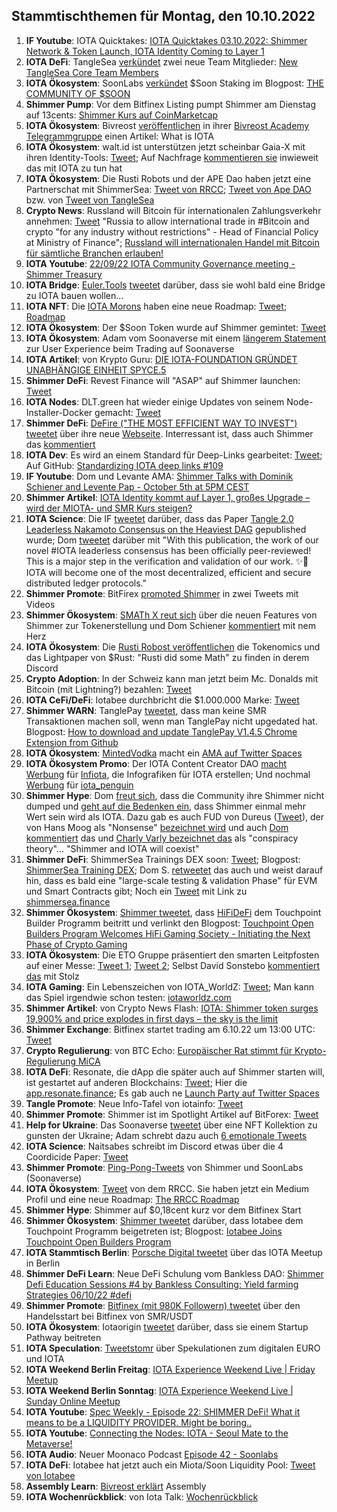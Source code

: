 ## Stammtischthemen für Montag, den 10.10.2022

1. **IF Youtube**: IOTA Quicktakes: [IOTA Quicktakes 03.10.2022: Shimmer Network & Token Launch, IOTA Identity Coming to Layer 1](https://www.youtube.com/watch?v=2hk9M3p_7rM)
2. **IOTA DeFi**: TangleSea [verkündet](https://twitter.com/TangleSeaDEX/status/1577176692761587712?s=20&t=JHTF9Ha6fh7HpVDmpXWMGg) zwei neue Team Mitglieder: [New TangleSea Core Team Members](https://tanglesea.medium.com/new-tanglesea-core-team-members-bfd87a2eb366)
3. **IOTA Ökosystem**: SoonLabs [verkündet](https://twitter.com/soon_labs/status/1577164863297634304?s=20&t=JHTF9Ha6fh7HpVDmpXWMGg) $Soon Staking im Blogpost: [THE COMMUNITY OF $SOON](https://soonlabs.medium.com/the-community-of-soon-66db59da0ace)
4. **Shimmer Pump**: Vor dem Bitfinex Listing pumpt Shimmer am Dienstag auf 13cents: [Shimmer Kurs auf CoinMarketcap](https://coinmarketcap.com/currencies/shimmer/)
5. **IOTA Ökosystem**: Bivreost [veröffentlichen](https://twitter.com/bivreost/status/1577181964427493378?s=20&t=JHTF9Ha6fh7HpVDmpXWMGg) in ihrer [Bivreost Academy Telegrammgruppe](https://t.co/kZaPbcwS7a) einen Artikel: What is IOTA
6. **IOTA Ökosystem**: walt.id ist unterstützen jetzt scheinbar Gaia-X mit ihren Identity-Tools: [Tweet](https://twitter.com/walt_id/status/1577204398328930306?s=20&t=JHTF9Ha6fh7HpVDmpXWMGg); Auf Nachfrage [kommentieren sie](https://twitter.com/walt_id/status/1577312946560057351?s=20&t=uETLWU16ZCieEQHki9i7xQ) inwieweit das mit IOTA zu tun hat
7. **IOTA Ökosystem**: Die Rusti Robots und der APE Dao haben jetzt eine Partnerschat mit ShimmerSea: [Tweet von RRCC](https://twitter.com/RustyRobotCC/status/1577306429714743296?s=20&t=uETLWU16ZCieEQHki9i7xQ); [Tweet von Ape DAO](https://twitter.com/iotapes/status/1577189714507227136?s=20&t=uETLWU16ZCieEQHki9i7xQ) bzw. von [Tweet von TangleSea](https://twitter.com/TangleSeaDEX/status/1577176692761587712?s=20&t=uETLWU16ZCieEQHki9i7xQ)
8. **Crypto News**: Russland will Bitcoin für internationalen Zahlungsverkehr annehmen: [Tweet](https://twitter.com/BitcoinMagazine/status/1577250250917433345?s=20&t=J5cUd0aHHNFLV3zc6XN0cg) "Russia to allow international trade in #Bitcoin and crypto "for any industry without restrictions" - Head of Financial Policy at Ministry of Finance"; [Russland will internationalen Handel mit Bitcoin für sämtliche Branchen erlauben!](https://www.blocktrainer.de/russland-int-handel-bitcoin/)
9. **IOTA Youtube**: [22/09/22 IOTA Community Governance meeting - Shimmer Treasury](https://www.youtube.com/watch?v=B-GkfakH1EI)
10. **IOTA Bridge**: [Euler.Tools](https://euler.tools/) [tweetet](https://twitter.com/EulerTools/status/1577367006222893067?s=20&t=IW8EkKsgZtsRqcQIGfPReA) darüber, dass sie wohl bald eine Bridge zu IOTA bauen wollen...
11. **IOTA NFT**: Die [IOTA Morons](https://twitter.com/iotamorons) haben eine neue Roadmap: [Tweet](https://twitter.com/iotamorons/status/1577356010779459586?s=20&t=IW8EkKsgZtsRqcQIGfPReA); [Roadmap](https://iotamorons.art/roadmap/)
12. **IOTA Ökosystem**: Der $Soon Token wurde auf Shimmer gemintet: [Tweet](https://twitter.com/soon_labs/status/1577443946069835776)
13. **IOTA Ökosystem**: Adam vom Soonaverse mit einem [längerem Statement](https://twitter.com/Sasch088/status/1577530939420327936?s=20&t=IW8EkKsgZtsRqcQIGfPReA) zur User Experience beim Trading auf Soonaverse
14. **IOTA Artikel**: von Krypto Guru: [DIE IOTA-FOUNDATION GRÜNDET UNABHÄNGIGE EINHEIT SPYCE.5](https://krypto-guru.de/news/iota-spyce5/)
15. **Shimmer DeFi**: Revest Finance will "ASAP" auf Shimmer launchen: [Tweet](https://twitter.com/RevestFinance/status/1577290963009118211?s=20&t=uETLWU16ZCieEQHki9i7xQ)
16. **IOTA Nodes**: DLT.green hat wieder einige Updates von seinem Node-Installer-Docker gemacht: [Tweet](https://twitter.com/dlt_green/status/1577357196354293760?s=20&t=uETLWU16ZCieEQHki9i7xQ)
17. **Shimmer DeFi**: [DeFire ("THE MOST EFFICIENT WAY TO INVEST") tweetet](https://twitter.com/DeFIRE_org/status/1577304533054562304?s=20&t=uETLWU16ZCieEQHki9i7xQ) über ihre neue [Webseite](https://defire.org/). Interressant ist, dass auch Shimmer das [kommentiert](https://twitter.com/shimmernet/status/1577555085193773059?s=20&t=uETLWU16ZCieEQHki9i7xQ)
18. **IOTA Dev**: Es wird an einem Standard für Deep-Links gearbeitet: [Tweet](https://twitter.com/maxwellmattryan/status/1577417918572220416?s=20&t=uETLWU16ZCieEQHki9i7xQ); Auf GitHub: [Standardizing IOTA deep links #109](https://github.com/iotaledger/tips/discussions/109)
19. **IF Youtube**: Dom und Levante AMA: [Shimmer Talks with Dominik Schiener and Levente Pap - October 5th at 5PM CEST](https://www.youtube.com/watch?v=EzvW6ZoCu20)
20. **Shimmer Artikel**: [IOTA Identity kommt auf Layer 1, großes Upgrade – wird der MIOTA- und SMR Kurs steigen?](https://www.crypto-news-flash.com/de/grosses-upgrade-bringt-iota-identitaet-auf-layer-eins-des-shimmer-netzwerks/)
21. **IOTA Science**: Die IF [tweetet](https://twitter.com/iota/status/1577565158611771392?s=20&t=uETLWU16ZCieEQHki9i7xQ) darüber, dass das Paper [Tangle 2.0 Leaderless Nakamoto Consensus on the Heaviest DAG](https://ieeexplore.ieee.org/stamp/stamp.jsp?tp=&arnumber=9907014) gepublished wurde; Dom [tweetet](https://twitter.com/DomSchiener/status/1577567343538065408) darüber mit "With this publication, the work of our novel #IOTA leaderless consensus has been officially peer-reviewed! This is a major step in the verification and validation of our work. ✨🙌 IOTA will become one of the most decentralized, efficient and secure distributed ledger protocols."
22. **Shimmer Promote**: BitFirex [promoted Shimmer](https://twitter.com/bitforexcom/status/1577477790911193088?s=20&t=uETLWU16ZCieEQHki9i7xQ) in zwei Tweets mit Videos
23. **Shimmer Ökosystem**: [SMATh X reut sich](https://twitter.com/TeamSMATh/status/1577422066994671616?s=20&t=uETLWU16ZCieEQHki9i7xQ) über die neuen Features von Shimmer zur Tokenerstellung und Dom Schiener [kommentiert](https://twitter.com/DomSchiener/status/1577567515168968707?s=20&t=uETLWU16ZCieEQHki9i7xQ) mit nem Herz
24. **IOTA Ökosystem**: Die [Rusti Robost veröffentlichen](https://twitter.com/RustyRobotCC/status/1577579514464534530?s=20&t=uETLWU16ZCieEQHki9i7xQ) die Tokenomics und das Lightpaper von $Rust: "Rusti did some Math" zu finden in derem Discord
25. **Crypto Adoption**: In der Schweiz kann man jetzt beim Mc. Donalds mit Bitcoin (mit Lightning?) bezahlen: [Tweet](https://twitter.com/DocumentingBTC/status/1577387283673911296?s=20&t=uETLWU16ZCieEQHki9i7xQ)
26. **IOTA CeFi/DeFi**: Iotabee durchbricht die $1.000.000 Marke: [Tweet](https://twitter.com/iotabee/status/1577596139011854336?s=20&t=KXQ_soJxrCcG_zdlaM2hMw)
27. **Shimmer WARN**: TanglePay [tweetet](https://twitter.com/tanglepaycom/status/1577622347401822210?s=20&t=KXQ_soJxrCcG_zdlaM2hMw), dass man keine SMR Transaktionen machen soll, wenn man TanglePay nicht upgedated hat. Blogpost: [How to download and update TanglePay V1.4.5 Chrome Extension from Github](https://medium.com/@tanglepay/how-to-download-and-update-tanglepay-v1-4-5-chrome-extension-from-github-3915c49c676d)
28. **IOTA Ökosystem**: [MintedVodka](https://twitter.com/MintedVodka) macht ein [AMA auf Twitter Spaces](https://twitter.com/MintedVodka/status/1577611839063691265?s=20&t=sa1oBn6i3Tpq10FjJpQuoA)
29. **IOTA Ökosystem Promo**: Der IOTA Content Creator DAO [macht Werbung](https://twitter.com/IOTAcontentDAO/status/1577611554907824128?s=20&t=sa1oBn6i3Tpq10FjJpQuoA) für [Infiota](https://twitter.com/infiota), die Infografiken für IOTA erstellen; Und nochmal [Werbung](https://twitter.com/IOTAcontentDAO/status/1577987209008795648?s=20&t=Wd2O_b4Tm8-gcnarEw-MRA) für [iota_penguin](https://twitter.com/iota_penguin)
30. **Shimmer Hype**: Dom [freut sich](https://twitter.com/DomSchiener/status/1577607521631670273?s=20&t=y24LtfiJ5v2UqCEY2pSDPg), dass die Community ihre Shimmer nicht dumped und [geht auf die Bedenken ein](https://twitter.com/DomSchiener/status/1577629477512830978?s=20&t=AcCiY0vppo_KnA01PITmYw), dass Shimmer einmal mehr Wert sein wird als IOTA. Dazu gab es auch FUD von Dureus ([Tweet](https://twitter.com/durerus/status/1577408773525671936?s=20&t=AcCiY0vppo_KnA01PITmYw)), der von Hans Moog als "Nonsense" [bezeichnet wird](https://twitter.com/hus_qy/status/1577635644473573377?s=20&t=AcCiY0vppo_KnA01PITmYw) und auch [Dom kommentiert](https://twitter.com/DomSchiener/status/1577636778470772736?s=20&t=AcCiY0vppo_KnA01PITmYw) das und [Charly Varly bezeichnet das](https://twitter.com/c_varley/status/1577976865670799360?s=20&t=_yll_mhFeHINkHhrmNNgFQ) als "conspiracy theory"... "Shimmer and IOTA will coexist"
31. **Shimmer DeFi**: ShimmerSea Trainings DEX soon: [Tweet](https://twitter.com/ShimmerSeaDEX/status/1577645744282079233?s=20&t=fyqvTjczF3cao1w4krsXpw); Blogpost: [ShimmerSea Training DEX](https://medium.com/@shimmerseadefi/shimmersea-training-dex-22566e69d0fd); Dom S. [retweetet](https://twitter.com/DomSchiener/status/1577670734360494080?s=20) das auch und weist darauf hin, dass es bald eine "large-scale testing & validation Phase" für EVM und Smart Contracts gibt; Noch ein [Tweet](https://twitter.com/ShimmerSeaDEX/status/1577946766111973376?s=20&t=Wd2O_b4Tm8-gcnarEw-MRA) mit Link zu [shimmersea.finance](https://shimmersea.finance/)
32. **Shimmer Ökosystem**: [Shimmer tweetet](https://twitter.com/shimmernet/status/1577644780716179457?s=20&t=fyqvTjczF3cao1w4krsXpw), dass [HiFiDeFi](https://twitter.com/HiFiDeFi) dem Touchpoint Builder Programm beitritt und verlinkt den Blogpost: [Touchpoint Open Builders Program Welcomes HiFi Gaming Society - Initiating the Next Phase of Crypto Gaming](https://blog.shimmer.network/touchpoint-welcomes-hifi-gaming-society/)
33. **IOTA Ökosystem**: Die ETO Gruppe präsentiert den smarten Leitpfosten auf einer Messe: [Tweet 1](https://twitter.com/BenBoenisch/status/1577661716640530432?s=20&t=AcCiY0vppo_KnA01PITmYw); [Tweet 2](https://twitter.com/EtoGruppe/status/1577927447831617536?s=20&t=Wd2O_b4Tm8-gcnarEw-MRA); Selbst David Sonstebo [kommentiert das](https://twitter.com/DavidSonstebo/status/1577813185004019712?s=20&t=Wd2O_b4Tm8-gcnarEw-MRA) mit Stolz
34. **IOTA Gaming**: Ein Lebenszeichen von IOTA_WorldZ: [Tweet](https://twitter.com/Iota_WorldZ/status/1577666074300088323?s=20&t=AcCiY0vppo_KnA01PITmYw); Man kann das Spiel irgendwie schon testen: [iotaworldz.com](http://iotaworldz.com/)
35. **Shimmer Artikel**: von Crypto News Flash: [IOTA: Shimmer token surges 19,900% and price explodes in first days – the sky is the limit](https://www.crypto-news-flash.com/iota-shimmer-token-surges-19900-and-price-explodes-in-first-days-the-sky-is-the-limit/)
36. **Shimmer Exchange**: Bitfinex startet trading am 6.10.22 um 13:00 UTC: [Tweet](https://twitter.com/IotaPoet/status/1577726790432428077?s=20)
37. **Crypto Regulierung**: von BTC Echo: [Europäischer Rat stimmt für Krypto-Regulierung MiCA](https://www.btc-echo.de/schlagzeilen/europaeischer-rat-stimmt-fuer-krypto-regulierung-mica-151932/)
38. **IOTA DeFi**: Resonate, die dApp die später auch auf Shimmer starten will, ist gestartet auf anderen Blockchains: [Tweet](https://twitter.com/RevestFinance/status/1577706081270337537?s=20); Hier die [app.resonate.finance](https://app.resonate.finance/); Es gab auch ne [Launch Party auf Twitter Spaces](https://twitter.com/RevestFinance/status/1577731758832979971?s=20)
39. **Tangle Promote**: Neue Info-Tafel von iotainfo: [Tweet](https://twitter.com/cryptowelter/status/1577716198271340546?s=20&t=hYywOqy2w7htPVryxx1YCA)
40. **Shimmer Promote**: Shimmer ist im Spotlight Artikel auf BitForex: [Tweet](https://twitter.com/bitforexcom/status/1577837430148943872?s=20&t=Wd2O_b4Tm8-gcnarEw-MRA)
41. **Help for Ukraine**: Das Soonaverse [tweetet](https://twitter.com/soon_labs/status/1577905537148391424?s=20&t=Wd2O_b4Tm8-gcnarEw-MRA) über eine NFT Kollektion zu gunsten der Ukraine; Adam schrebt dazu auch [6 emotionale Tweets](https://twitter.com/adam_unchained/status/1577905799179145216?s=20&t=Wd2O_b4Tm8-gcnarEw-MRA)
42. **IOTA Science**: Naitsabes schreibt im Discord etwas über die 4 Coordicide Paper: [Tweet](https://twitter.com/Vrom14286662/status/1577924720573530112?s=20&t=Wd2O_b4Tm8-gcnarEw-MRA)
43. **Shimmer Promote**: [Ping-Pong-Tweets](https://twitter.com/shimmernet/status/1577928356355604481?s=20&t=Wd2O_b4Tm8-gcnarEw-MRA) von Shimmer und SoonLabs (Soonaverse)
44. **IOTA Ökosystem**: [Tweet](https://twitter.com/RustyRobotCC/status/1577957314476343297?s=20&t=Wd2O_b4Tm8-gcnarEw-MRA) von dem RRCC. Sie haben jetzt ein Medium Profil und eine neue Roadmap: [The RRCC Roadmap](https://medium.com/@RustyRobotCountryClub/the-rrcc-roadmap-6a992d6346b8)
45. **Shimmer Hype**: Shimmer auf $0,18cent kurz vor dem Bitfinex Start
46. **Shimmer Ökosystem**: [Shimmer tweetet](https://twitter.com/shimmernet/status/1578007174000828416?s=20&t=_yll_mhFeHINkHhrmNNgFQ) darüber, dass Iotabee dem Touchpoint Programm beigetreten ist; Blogpost: [Iotabee Joins Touchpoint Open Builders Program](https://blog.shimmer.network/iotabee-joins-touchpoint/)
47. **IOTA Stammtisch Berlin**: [Porsche Digital tweetet](https://twitter.com/Porschedigital/status/1578011321357856768?s=20&t=dJIo7AcI-CY6xHayXT0aEA) über das IOTA Meetup in Berlin
48. **Shimmer DeFi Learn**: Neue DeFi Schulung vom Bankless DAO: [Shimmer Defi Education Sessions #4 by Bankless Consulting: Yield farming Strategies 06/10/22 #defi](https://www.youtube.com/watch?v=1QpfpoMam64)
49. **Shimmer Promote**: [Bitfinex (mit 980K Followern) tweetet](https://twitter.com/bitfinex/status/1578014728709971968?s=20&t=_yll_mhFeHINkHhrmNNgFQ) über den Handelsstart bei Bitfinex von SMR/USDT
50. **IOTA Ökosystem**: Iotaorigin [tweetet](https://twitter.com/origin_iota/status/1578032973923786753?s=20&t=CKBVO2j-Z7jXiBQkYA6iMQ) darüber, dass sie einem Startup Pathway beitreten
51. **IOTA Speculation**: [Tweetstomr](https://twitter.com/josephskewes/status/1578014838701187077?s=20&t=CKBVO2j-Z7jXiBQkYA6iMQ) über Spekulationen zum digitalen EURO und IOTA
52. **IOTA Weekend Berlin Freitag**: [IOTA Experience Weekend Live | Friday Meetup](https://www.youtube.com/watch?v=OkFaQKRgp_w&feature=youtu.be)
53. **IOTA Weekend Berlin Sonntag**: [IOTA Experience Weekend Live | Sunday Online Meetup](https://www.youtube.com/watch?v=3-uS0x2P1II)
54. **IOTA Youtube**: [Spec Weekly - Episode 22: SHIMMER DeFi! What it means to be a LIQUIDITY PROVIDER. Might be boring..](https://www.youtube.com/watch?v=rH00S9tvyDc)
55. **IOTA Youtube**: [Connecting the Nodes: IOTA - Seoul Mate to the Metaverse!](https://www.youtube.com/watch?v=0Ne9y8_LwtY)
56. **IOTA Audio**: Neuer Moonaco Podcast [Episode 42 - Soonlabs](https://open.spotify.com/episode/198Q4vsPObQldyudkdUmRw)
57. **IOTA DeFi**: Iotabee hat jetzt auch ein Miota/Soon Liquidity Pool: [Tweet von Iotabee](https://twitter.com/iotabee/status/1579059279059095552?s=20&t=7e4jclwzhHxfPsjse45Y8w)
58. **Assembly Learn**: [Bivreost erklärt](https://twitter.com/bivreost/status/1579074615422377986?s=20&t=7e4jclwzhHxfPsjse45Y8w) Assembly 
59. **IOTA Wochenrückblick**: von Iota Talk: [Wochenrückblick](https://www.iota-talk.com/index.php?article/226-wochenr%C3%BCckblick-vom-2-bis-8-oktober-2022/)






